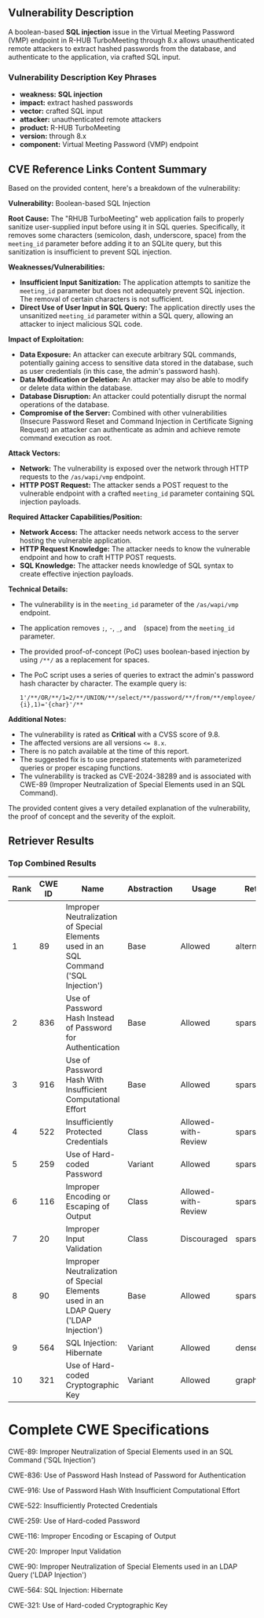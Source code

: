 ## Vulnerability Description
A boolean-based **SQL injection** issue in the Virtual Meeting Password (VMP) endpoint in R-HUB TurboMeeting through 8.x allows unauthenticated remote attackers to extract hashed passwords from the database, and authenticate to the application, via crafted SQL input.

### Vulnerability Description Key Phrases
- **weakness:** **SQL injection**
- **impact:** extract hashed passwords
- **vector:** crafted SQL input
- **attacker:** unauthenticated remote attackers
- **product:** R-HUB TurboMeeting
- **version:** through 8.x
- **component:** Virtual Meeting Password (VMP) endpoint

## CVE Reference Links Content Summary
Based on the provided content, here's a breakdown of the vulnerability:

**Vulnerability:** Boolean-based SQL Injection

**Root Cause:** The "RHUB TurboMeeting" web application fails to properly sanitize user-supplied input before using it in SQL queries. Specifically, it removes some characters (semicolon, dash, underscore, space) from the `meeting_id` parameter before adding it to an SQLite query, but this sanitization is insufficient to prevent SQL injection.

**Weaknesses/Vulnerabilities:**
*   **Insufficient Input Sanitization:** The application attempts to sanitize the `meeting_id` parameter but does not adequately prevent SQL injection. The removal of certain characters is not sufficient.
*   **Direct Use of User Input in SQL Query:** The application directly uses the unsanitized `meeting_id` parameter within a SQL query, allowing an attacker to inject malicious SQL code.

**Impact of Exploitation:**
*   **Data Exposure:** An attacker can execute arbitrary SQL commands, potentially gaining access to sensitive data stored in the database, such as user credentials (in this case, the admin's password hash).
*   **Data Modification or Deletion:** An attacker may also be able to modify or delete data within the database.
*   **Database Disruption:** An attacker could potentially disrupt the normal operations of the database.
*   **Compromise of the Server:**  Combined with other vulnerabilities (Insecure Password Reset and Command Injection in Certificate Signing Request) an attacker can authenticate as admin and achieve remote command execution as root.

**Attack Vectors:**
*   **Network:** The vulnerability is exposed over the network through HTTP requests to the `/as/wapi/vmp` endpoint.
*   **HTTP POST Request:**  The attacker sends a POST request to the vulnerable endpoint with a crafted `meeting_id` parameter containing SQL injection payloads.

**Required Attacker Capabilities/Position:**
*   **Network Access:** The attacker needs network access to the server hosting the vulnerable application.
*   **HTTP Request Knowledge:** The attacker needs to know the vulnerable endpoint and how to craft HTTP POST requests.
*   **SQL Knowledge:** The attacker needs knowledge of SQL syntax to create effective injection payloads.

**Technical Details:**
*   The vulnerability is in the `meeting_id` parameter of the `/as/wapi/vmp` endpoint.
*   The application removes `;`, `-`, `_`, and ` ` (space) from the `meeting_id` parameter.
*   The provided proof-of-concept (PoC) uses boolean-based injection by using `/**/` as a replacement for spaces.
*   The PoC script uses a series of queries to extract the admin's password hash character by character. The example query is:

    ```
    1'/**/OR/**/1=2/**/UNION/**/select/**/password/**/from/**/employee/**/where/**/email='admin'/**/AND/**/substr(password,{i},1)='{char}'/**
    ```
**Additional Notes:**

*   The vulnerability is rated as **Critical** with a CVSS score of 9.8.
*   The affected versions are all versions `<= 8.x`.
*   There is no patch available at the time of this report.
*   The suggested fix is to use prepared statements with parameterized queries or proper escaping functions.
*   The vulnerability is tracked as CVE-2024-38289 and is associated with CWE-89 (Improper Neutralization of Special Elements used in an SQL Command).

The provided content gives a very detailed explanation of the vulnerability, the proof of concept and the severity of the exploit.

## Retriever Results

### Top Combined Results

| Rank | CWE ID | Name | Abstraction | Usage  | Retrievers | Individual Scores |
|------|--------|------|-------------|-------|------------|-------------------|
| 1 | 89 | Improper Neutralization of Special Elements used in an SQL Command ('SQL Injection') | Base | Allowed | alternate_terms | 1.000 |
| 2 | 836 | Use of Password Hash Instead of Password for Authentication | Base | Allowed | sparse | 0.219 |
| 3 | 916 | Use of Password Hash With Insufficient Computational Effort | Base | Allowed | sparse | 0.209 |
| 4 | 522 | Insufficiently Protected Credentials | Class | Allowed-with-Review | sparse | 0.200 |
| 5 | 259 | Use of Hard-coded Password | Variant | Allowed | sparse | 0.198 |
| 6 | 116 | Improper Encoding or Escaping of Output | Class | Allowed-with-Review | sparse | 0.198 |
| 7 | 20 | Improper Input Validation | Class | Discouraged | sparse | 0.194 |
| 8 | 90 | Improper Neutralization of Special Elements used in an LDAP Query ('LDAP Injection') | Base | Allowed | sparse | 0.193 |
| 9 | 564 | SQL Injection: Hibernate | Variant | Allowed | dense | 0.538 |
| 10 | 321 | Use of Hard-coded Cryptographic Key | Variant | Allowed | graph | 0.002 |



# Complete CWE Specifications

CWE-89: Improper Neutralization of Special Elements used in an SQL Command ('SQL Injection')

CWE-836: Use of Password Hash Instead of Password for Authentication

CWE-916: Use of Password Hash With Insufficient Computational Effort

CWE-522: Insufficiently Protected Credentials

CWE-259: Use of Hard-coded Password

CWE-116: Improper Encoding or Escaping of Output

CWE-20: Improper Input Validation

CWE-90: Improper Neutralization of Special Elements used in an LDAP Query ('LDAP Injection')

CWE-564: SQL Injection: Hibernate

CWE-321: Use of Hard-coded Cryptographic Key